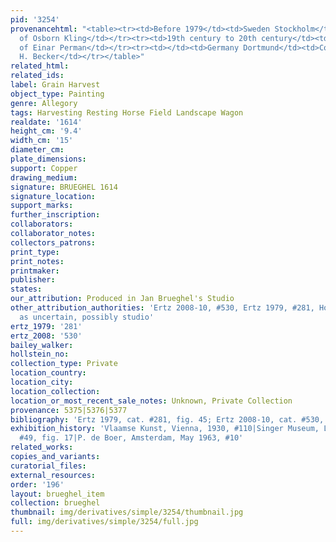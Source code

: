 ```yaml
---
pid: '3254'
provenancehtml: "<table><tr><td>Before 1979</td><td>Sweden Stockholm</td><td>Collection
  of Osborn Kling</td></tr><tr><td>19th century to 20th century</td><td>Sweden Stockholm</td><td>Collection
  of Einar Perman</td></tr><tr><td></td><td>Germany Dortmund</td><td>Collection of
  H. Becker</td></tr></table>"
related_html:
related_ids:
label: Grain Harvest
object_type: Painting
genre: Allegory
tags: Harvesting Resting Horse Field Landscape Wagon
realdate: '1614'
height_cm: '9.4'
width_cm: '15'
diameter_cm:
plate_dimensions:
support: Copper
drawing_medium:
signature: BRUEGHEL 1614
signature_location:
support_marks:
further_inscription:
collaborators:
collaborator_notes:
collectors_patrons:
print_type:
print_notes:
printmaker:
publisher:
states:
our_attribution: Produced in Jan Brueghel's Studio
other_attribution_authorities: 'Ertz 2008-10, #530, Ertz 1979, #281, Honig database
  as uncertain, possibly studio'
ertz_1979: '281'
ertz_2008: '530'
bailey_walker:
hollstein_no:
collection_type: Private
location_country:
location_city:
location_collection:
location_or_most_recent_sale_notes: Unknown, Private Collection
provenance: 5375|5376|5377
bibliography: 'Ertz 1979, cat. #281, fig. 45; Ertz 2008-10, cat. #530, pp. 1103-04'
exhibition_history: 'Vlaamse Kunst, Vienna, 1930, #110|Singer Museum, Laren, 1963,
  #49, fig. 17|P. de Boer, Amsterdam, May 1963, #10'
related_works:
copies_and_variants:
curatorial_files:
external_resources:
order: '196'
layout: brueghel_item
collection: brueghel
thumbnail: img/derivatives/simple/3254/thumbnail.jpg
full: img/derivatives/simple/3254/full.jpg
---
```


